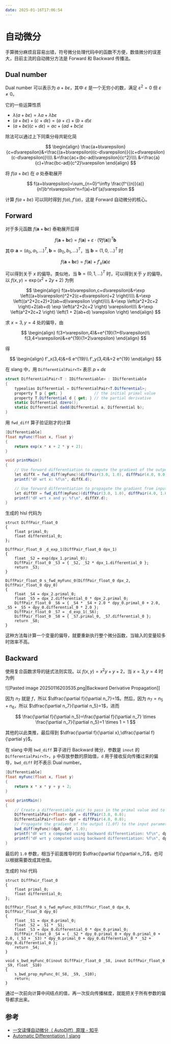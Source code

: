 ```yaml
---
date: 2025-01-16T17:06:54
---
```


# 自动微分

手算微分麻烦且容易出错，符号微分处理代码中的函数不方便，数值微分的误差大，目前主流的自动微分方法是 Forward 和 Backward 传播法。

## Dual number

Dual number 可以表示为 $a+b \varepsilon$，其中 $\varepsilon$ 是一个无穷小的数，满足 $\varepsilon^2=0$ 但 $\varepsilon \ne 0$。

它的一些运算性质

- $\lambda (a+b \varepsilon)=\lambda a + \lambda b \varepsilon$
- $(a+b\varepsilon)+(c+d\varepsilon)=(a+c)+(b+d)\varepsilon$
- $(a+b\varepsilon)(c+d\varepsilon)=ac+(ad+bc)\varepsilon$

除法可以通过上下同乘分母共轭化简

$$
\begin{align}
\frac{a+b\varepsilon}{c+d\varepsilon}&=\frac{(a+b\varepsilon)(c-d\varepsilon)}{(c+d\varepsilon)(c-d\varepsilon)}\\\\
&=\frac{ac+(bc-ad)\varepsilon}{c^2}\\\\
&=\frac{a}{c}+\frac{bc-ad}{c^2}\varepsilon
\end{align}
$$

将 $f(a+b\varepsilon)$ 在 $a$ 处泰勒展开

$$
f(a+b\varepsilon)=\sum_{n=0}^\infty \frac{f^{(n)}(a)}{n!}b^n\varepsilon^n=f(a)+bf'(a)\varepsilon
$$

计算 $f(a+b\varepsilon)$ 可以同时得到 $f(a),f'(a)$，这是 Forward 自动微分的核心。

## Forward

对于多元函数 $f(\mathbf{a}+\mathbf{b}\varepsilon)$ 泰勒展开后得

$$
f(\mathbf{a}+\mathbf{b}\varepsilon)=f(\mathbf{a}) + \varepsilon \cdot (\nabla f(\mathbf{a}) )^T \mathbf{b}
$$

其中 $\mathbf{a}=(a_0,a_1,\dots)^T,\mathbf{b}=(b_0,b_1,\dots)^T$，当 $\mathbf{b}=(1,0,\dots)^T$ 时

$$
f(\mathbf{a}+\mathbf{b}\varepsilon)=f(\mathbf{a}) + f'_x(\mathbf{a}) \varepsilon
$$

可以得到关于 $x$ 的偏导。类似地，当 $\mathbf{b}=(0,1,\dots)^T$ 时，可以得到关于 $y$ 的偏导。以 $f(x,y)=\exp(x^2+2y+2)$ 为例

$$
\begin{align}
f(a+b\varepsilon,c+d\varepsilon)&=\exp \left((a+b\varepsilon)^2+2(c+d\varepsilon)+2 \right)\\\\
&=\exp \left((a^2+2c+2)+2(ab+d)\varepsilon \right)\\\\
&=\exp \left(a^2+2c+2 \right)+2(ab+d) \exp \left(a^2+2c+2 \right) \varepsilon\\\\
&=\exp \left(a^2+2c+2 \right) \left(1 + 2(ab+d) \varepsilon \right)
\end{align}
$$

求 $x=3,y=4$ 处的偏导，由

$$
\begin{align}
f(3+\varepsilon,4)&=e^{19}(1+6\varepsilon)\\
f(3,4+\varepsilon)&=e^{19}(1+2\varepsilon)
\end{align}
$$

得

$$
\begin{align}
f'_x(3,4)&=6 e^{19}\\
f'_y(3,4)&=2 e^{19}
\end{align}
$$

在 slang 中，用 `DifferentialPair<T>` 表示 $p+d\varepsilon$

``` csharp
struct DifferentialPair<T : IDifferentiable> : IDifferentiable
{
    typealias Differential = DifferentialPair<T.Differential>;
    property T p { get; }              // the initial primal value
    property T.Differential d { get; } // the partial derivative
    static Differential dzero();
    static Differential dadd(Differential a, Differential b);
}
```

用 `fwd_diff` 算子验证刚才的计算

``` csharp
[Differentiable]
float myFunc(float x, float y)
{
    return exp(x * x + 2 * y + 2);
}

void printMain()
{
    // Use forward differentiation to compute the gradient of the output w.r.t. x only.
    let diffX = fwd_diff(myFunc)(diffPair(3.0, 1.0), diffPair(4.0, 0.0));
    printf("dF wrt x: %f\n", diffX.d);

    // Use forward differentiation to propagate the gradient from input parameters to output value.
    let diffXY = fwd_diff(myFunc)(diffPair(3.0, 1.0), diffPair(4.0, 1.0));
    printf("dF wrt x and y: %f\n", diffXY.d);
}
```

生成的 hlsl 代码为

``` hlsl
struct DiffPair_float_0
{
    float primal_0;
    float differential_0;
};

DiffPair_float_0 _d_exp_1(DiffPair_float_0 dpx_1)
{
    float _S2 = exp(dpx_1.primal_0);
    DiffPair_float_0 _S3 = { _S2, _S2 * dpx_1.differential_0 };
    return _S3;
}

DiffPair_float_0 s_fwd_myFunc_0(DiffPair_float_0 dpx_2, DiffPair_float_0 dpy_0)
{
    float _S4 = dpx_2.primal_0;
    float _S5 = dpx_2.differential_0 * dpx_2.primal_0;
    DiffPair_float_0 _S6 = { _S4 * _S4 + 2.0 * dpy_0.primal_0 + 2.0, _S5 + _S5 + dpy_0.differential_0 * 2.0 };
    DiffPair_float_0 _S7 = _d_exp_1(_S6);
    DiffPair_float_0 _S8 = { _S7.primal_0, _S7.differential_0 };
    return _S8;
}
```

这种方法每计算一个变量的偏导，就要重新执行整个微分函数，当输入的变量较多时效率不高。

## Backward

使用复合函数求导的链式法则实现。以 $f(x,y)=x^2y+y+2$，当 $x=3,y=4$ 时为例

![[Pasted image 20250116203535.png|Backward Derivative Propagation]]

因为 $n_7$ 就是 $f$，所以 $\dfrac{\partial f}{\partial n_7}=1$。然后，因为 $n_7=n_5+n_6$，所以 $\dfrac{\partial n_7}{\partial n_5}=1$，进而

$$
\frac{\partial f}{\partial n_5}=\frac{\partial f}{\partial n_7} \times \frac{\partial n_7}{\partial n_5}=1 \times 1 = 1
$$

其他的以此类推，最后得到 $\dfrac{\partial f}{\partial x},\dfrac{\partial f}{\partial y}$。

在 slang 中用 `bwd_diff` 算子进行 Backward 微分，参数是 `inout` 的 `DifferentialPair<T>`，`p` 中存放参数的原始值，`d` 用于接收反向传播过来的偏导，`bwd_diff` 时不表示 Dual number。

``` csharp
[Differentiable]
float myFunc(float x, float y)
{
    return x * x * y + y + 2;
}

void printMain()
{
    // Create a differentiable pair to pass in the primal value and to receive the gradient.
    DifferentialPair<float> dpX = diffPair(3.0, 0.0);
    DifferentialPair<float> dpY = diffPair(4.0, 0.0);
    // Propagate the gradient of the output (1.0f) to the input parameters.
    bwd_diff(myFunc)(dpX, dpY, 1.0);
    printf("dF wrt x computed using backward differentiation: %f\n", dpX.d);
    printf("dF wrt y computed using backward differentiation: %f\n", dpY.d);
}
```

最后的 `1.0` 参数，相当于前面推导时的 $\dfrac{\partial f}{\partial n_7}$，也可以根据需要改成其他值。

生成的 hlsl 代码

``` hlsl
struct DiffPair_float_0
{
    float primal_0;
    float differential_0;
};

DiffPair_float_0 s_fwd_myFunc_0(DiffPair_float_0 dpx_0, DiffPair_float_0 dpy_0)
{
    float _S1 = dpx_0.primal_0;
    float _S2 = _S1 * _S1;
    float _S3 = dpx_0.differential_0 * dpx_0.primal_0;
    DiffPair_float_0 _S4 = { _S2 * dpy_0.primal_0 + dpy_0.primal_0 + 2.0, (_S3 + _S3) * dpy_0.primal_0 + dpy_0.differential_0 * _S2 + dpy_0.differential_0 };
    return _S4;
}

void s_bwd_myFunc_0(inout DiffPair_float_0 _S8, inout DiffPair_float_0 _S9, float _S10)
{
    s_bwd_prop_myFunc_0(_S8, _S9, _S10);
    return;
}
```

通过一次前向计算中间结点的值，再一次反向传播梯度，就能把关于所有参数的偏导都求出来。

## 参考

- [一文读懂自动微分（ AutoDiff）原理 - 知乎](https://zhuanlan.zhihu.com/p/60048471)
- [Automatic Differentiation | slang](https://shader-slang.com/slang/user-guide/autodiff.html)
